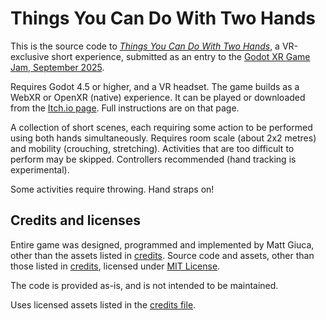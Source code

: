 # Things You Can Do With Two Hands

This is the source code to [_Things You Can Do With Two
Hands_](https://mgiuca.itch.io/two-hands), a VR-exclusive short experience,
submitted as an entry to the [Godot XR Game Jam, September
2025](https://itch.io/jam/godot-xr-game-jam-sep-2025).

Requires Godot 4.5 or higher, and a VR headset. The game builds as a WebXR or
OpenXR (native) experience. It can be played or downloaded from the [Itch.io
page](https://mgiuca.itch.io/two-hands). Full instructions are on that page.

A collection of short scenes, each requiring some action to be performed using
both hands simultaneously. Requires room scale (about 2x2 metres) and mobility
(crouching, stretching). Activities that are too difficult to perform may be
skipped. Controllers recommended (hand tracking is experimental).

Some activities require throwing. Hand straps on!

## Credits and licenses

Entire game was designed, programmed and implemented by Matt Giuca, other than
the assets listed in [credits](meta/credits.md). Source code and assets, other
than those listed in [credits](meta/credits.md), licensed under [MIT
License](LICENSE).

The code is provided as-is, and is not intended to be maintained.

Uses licensed assets listed in the [credits file](meta/credits.md).
